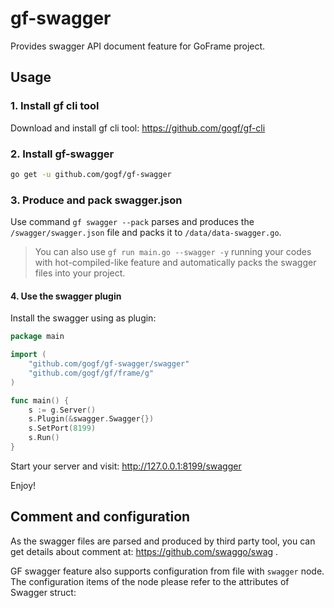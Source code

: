 # gf-swagger

Provides swagger API document feature for GoFrame project.

## Usage

### 1. Install gf cli tool

Download and install gf cli tool: https://github.com/gogf/gf-cli


### 2. Install gf-swagger

```sh
go get -u github.com/gogf/gf-swagger
```

### 3. Produce and pack swagger.json

Use command `gf swagger --pack` parses and produces the `/swagger/swagger.json` file and packs it to `/data/data-swagger.go`.

> You can also use `gf run main.go --swagger -y` running your codes with hot-compiled-like feature and automatically packs the swagger files into your project.

#### 4. Use the swagger plugin

Install the swagger using as plugin:

```go
package main

import (
	"github.com/gogf/gf-swagger/swagger"
	"github.com/gogf/gf/frame/g"
)

func main() {
    s := g.Server()
    s.Plugin(&swagger.Swagger{})
    s.SetPort(8199)
    s.Run()
}
```

Start your server and visit: http://127.0.0.1:8199/swagger

Enjoy!

## Comment and configuration

As the swagger files are parsed and produced by third party tool, 
you can get details about comment at: https://github.com/swaggo/swag .

GF swagger feature also supports configuration from file with `swagger` node.
The configuration items of the node please refer to the attributes of Swagger struct: 


